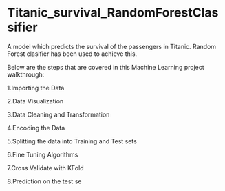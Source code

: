 # Titanic_survival_RandomForestClassifier
A model which predicts the survival of the passengers in Titanic. Random Forest clasifier has been used to achieve this. 

Below are the steps that are covered in this Machine Learning project walkthrough:

1.Importing the Data

2.Data Visualization

3.Data Cleaning and Transformation

4.Encoding the Data

5.Splitting the data into Training and Test sets

6.Fine Tuning Algorithms

7.Cross Validate with KFold

8.Prediction on the test se
